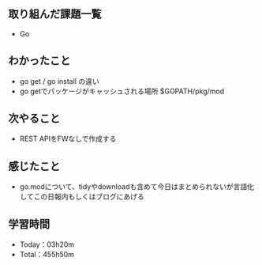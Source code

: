 ## 取り組んだ課題一覧
- Go
 
## わかったこと
- go get / go install の違い
- go getでパッケージがキャッシュされる場所 $GOPATH/pkg/mod

## 次やること
- REST APIをFWなしで作成する

## 感じたこと
- go.modについて、tidyやdownloadも含めて今日はまとめられないが言語化してこの日報内もしくはブログにあげる

## 学習時間
- Today：03h20m
- Total：455h50m
　
